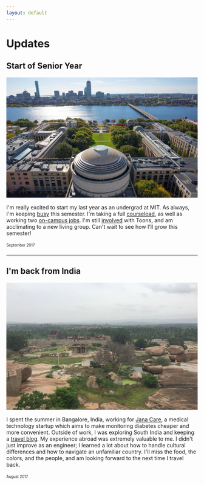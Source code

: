 ```yaml
---
layout: default
---
```


# Updates

## Start of Senior Year

![](MIT.jpg)

I'm really excited to start my last year as an undergrad at MIT. As always, I'm keeping [busy](projects) this semester.
I'm taking a full [courseload](coursework), as well as working two [on-campus jobs](experience).
I'm still [involved](activities) with Toons, and am acclimating to a new living group. 
Can't wait to see how I'll grow this semester!

<sub><sup>September 2017</sup></sub>

* * *

## I'm back from India

![](India.JPG)

I spent the summer in Bangalore, India, working for [Jana Care](http://www.janacare.com/),
a medical technology startup which aims to make monitoring diabetes cheaper and more convenient.
Outside of work, I was exploring South India and keeping a [travel blog](http://siennayaygoesaway.wordpress.com). 
My experience abroad was extremely valuable to me. 
I didn't just improve as an engineer;
I learned a lot about how to handle cultural differences and how to navigate an unfamiliar country.
I'll miss the food, the colors, and the people, and am looking forward to the next time I travel back.

<sub><sup>August 2017</sup></sub>
